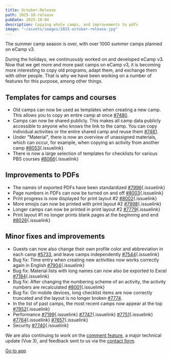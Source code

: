 ```yaml
---
title: October-Release
path: 2025-10-release
pubDate: 2025-10-04
description: Copying whole camps, and improvements to pdfs
image: "~/assets/images/2025-october-release.jpg"
---
```


The summer camp season is over, with over 1000 summer camps planned on eCamp v3.

During the holidays, we continuously worked on and developed eCamp v3. Now that we get more and more past camps on eCamp v3, it is becoming more interesting to copy old programs, adapt them, and exchange them with other people. That is why we have been working on a number of features for this purpose, among other things.

## Templates for camps and courses
- Old camps can now be used as templates when creating a new camp. This allows you to copy an entire camp at once [#7480](https://github.com/ecamp/ecamp3/issues/7480).
- Camps can now be shared publicly. This makes all camp data publicly accessible to anyone who knows the link to the camp. You can copy individual activities or the entire shared camp and reuse them [#7481](https://github.com/ecamp/ecamp3/issues/7481).
- Under "Material", there is now an overview of unassigned materials, which can occur, for example, when copying an activity from another camp [#8053](https://github.com/ecamp/ecamp3/issues/8053){.issuelink}
- There is now a large selection of templates for checklists for various PBS courses [#8066](https://github.com/ecamp/ecamp3/issues/7951){.issuelink}

## Improvements to PDFs
- The names of exported PDFs have been standardized [#7996](https://github.com/ecamp/ecamp3/issues/7996){.issuelink}
- Page numbers in PDFs can now be turned on and off [#8003](https://github.com/ecamp/ecamp3/issues/8003){.issuelink}
- Print progress is now displayed for print layout #2 [#8002](https://github.com/ecamp/ecamp3/issues/8002){.issuelink}
- More emojis can now be printed with print layout #2 [#7998](https://github.com/ecamp/ecamp3/issues/7998){.issuelink}
- Longer camps can now be printed in print layout #2 [#7779](https://github.com/ecamp/ecamp3/issues/7779){.issuelink}
- Print layout #1 no longer prints blank pages at the beginning and end [#8026](https://github.com/ecamp/ecamp3/issues/8026){.issuelink}

## Minor fixes and improvements
- Guests can now also change their own profile color and abbreviation in each camp [#5733](https://github.com/ecamp/ecamp3/issues/5733), and leave camps independently [#7544](https://github.com/ecamp/ecamp3/issues/7544){.issuelink}
- Bug fix: Time entry when creating new activities now works correctly again in English [#7904](https://github.com/ecamp/ecamp3/issues/7904){.issuelink}
- Bug fix: Material lists with long names can now also be exported to Excel [#7184](https://github.com/ecamp/ecamp3/issues/7184){.issuelink}
- Bug fix: After changing the numbering scheme of an activity, the activity numbers are recalculated [#8001](https://github.com/ecamp/ecamp3/issues/8001){.issuelink}
- Bug fix: On mobile devices, long checklist items are now correctly truncated and the layout is no longer broken [#7774](https://github.com/ecamp/ecamp3/issues/7774).
- In the list of past camps, the most recent camps now appear at the top [#7952](https://github.com/ecamp/ecamp3/issues/7952){.issuelink}
- Performance [#7199](https://github.com/ecamp/ecamp3/issues/7199){.issuelink} [#7747](https://github.com/ecamp/ecamp3/issues/7747){.issuelink} [#7751](https://github.com/ecamp/ecamp3/issues/7751){.issuelink} [#7764](https://github.com/ecamp/ecamp3/issues/7764){.issuelink} [#7657](https://github.com/ecamp/ecamp3/issues/7657){.issuelink}
- Security [#7740](https://github.com/ecamp/ecamp3/issues/7740){.issuelink}


We are also continuing to work on the [comment feature](https://github.com/ecamp/ecamp3/issues/828), a major technical update (Vue 3), and feedback sent to us via the [contact form](https://www.ecamp3.ch/de/kontakt/).

<a class="btn secondary mr-4 mb-4" href="https://app.ecamp3.ch" target="_blank">Go to app</a>
